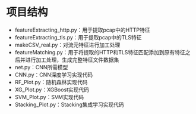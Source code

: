 # 项目结构

- featureExtracting_http.py：用于提取pcap中的HTTP特征
- featureExtracting_tls.py：用于提取pcap中的TLS特征
- makeCSV_real.py：对流元特征进行加工处理
- featureMatching.py：用于将提取的HTTP和TLS特征匹配添加到原有特征之后并进行加工处理，生成完整特征文件数据集
- net.py：CNN所需模型
- CNN.py：CNN深度学习实现代码
- RF_Plot.py：随机森林实现代码
- XG_Plot.py：XGBoost实现代码
- SVM_Plot.py：SVM实现代码
- Stacking_Plot.py：Stacking集成学习实现代码